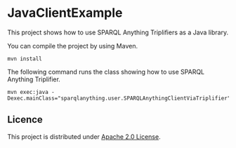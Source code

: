 # JavaClientExample
This project shows how to use SPARQL Anything Triplifiers as a Java library.

You can compile the project by using Maven.

```commandline
mvn install
```

The following command runs the class showing how to use SPARQL Anything Triplifier.

```
mvn exec:java -Dexec.mainClass="sparqlanything.user.SPARQLAnythingClientViaTriplifier" 
```

## Licence

This project is distributed under  [Apache 2.0 License](LICENSE).
